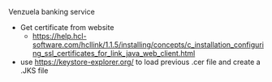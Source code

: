 Venzuela banking service 


 - Get certificate from website
    - https://help.hcl-software.com/hcllink/1.1.5/installing/concepts/c_installation_configuring_ssl_certificates_for_link_java_web_client.html
- use https://keystore-explorer.org/ to load previous .cer file and create a .JKS file

